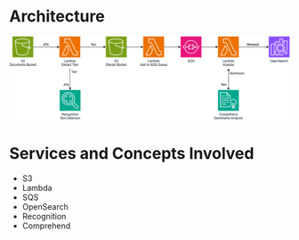 # Architecture
![architecture](Cloud-Practitioner-06-Image-Search.drawio.png)

# Services and Concepts Involved

- S3
- Lambda
- SQS
- OpenSearch
- Recognition
- Comprehend

